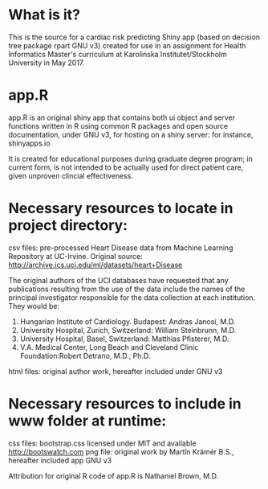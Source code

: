 # What is it? 
This is the source for a cardiac risk predicting Shiny app (based on decision tree package rpart GNU v3) created for use in an assignment for Health Informatics Master's curriculum at Karolinska Institutet/Stockholm University in May 2017. 

# app.R
app.R is an original shiny app that contains both ui object and server functions written in R using common R packages and open source documentation, under GNU v3, for hosting on a shiny server: for instance, shinyapps.io  

It is created for educational purposes during graduate degree program; in current form, is not intended to be actually used for direct patient care, given unproven clincial effectiveness. 

# Necessary resources to locate in project directory:  
csv files: pre-processed Heart Disease data from Machine Learning Repository at UC-Irvine. 
Original source: http://archive.ics.uci.edu/ml/datasets/heart+Disease

The original authors of the UCI databases have requested that any publications resulting from the use of the data include the names of the principal investigator responsible for the data collection at each institution. They would be: 
1. Hungarian Institute of Cardiology. Budapest: Andras Janosi, M.D. 
2. University Hospital, Zurich, Switzerland: William Steinbrunn, M.D. 
3. University Hospital, Basel, Switzerland: Matthias Pfisterer, M.D. 
4. V.A. Medical Center, Long Beach and Cleveland Clinic Foundation:Robert Detrano, M.D., Ph.D.

html files: original author work, hereafter included under GNU v3 

# Necessary resources to include in www folder at runtime:  
css files: bootstrap.css licensed under MIT and available http://bootswatch.com
png file: original work by Martîn Krämér B.S., hereafter included app GNU v3 

Attribution for original R code of app.R is Nathaniel Brown, M.D. 


